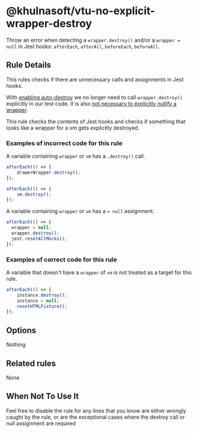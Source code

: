 # @khulnasoft/vtu-no-explicit-wrapper-destroy

Throw an error when detecting a `wrapper.destroy()` and/or a `wrapper = null` in Jest hooks: `afterEach`, `afterAll`, `beforeEach`, `beforeAll`.

## Rule Details

This rules checks if there are unnecessary calls and assignments in Jest hooks.

With [enabling auto-destroy](https://gitlab.com/gitlab-org/gitlab/-/merge_requests/100389)
we no longer need to call `wrapper.destroy()` explicitly in our test code.
It is also [not necessary to explicitly nullify a wrapper](https://gitlab.com/gitlab-org/frontend/rfcs/-/issues/71).

This rule checks the contents of Jest hooks and checks if something that looks like a wrapper for a vm gets explicitly destroyed.

### Examples of **incorrect** code for this rule

A variable containing `wrapper` or `vm` has a `.destroy()` call.

```javascript
afterEach(() => {
    drawerWrapper.destroy();
});
```

```javascript
afterEach(() => {
    vm.destroy();
});
```

A variable containing `wrapper` or `vm` has a `= null` assignment.

```javascript
afterEach(() => {
  wrapper = null;
  wrapper.destroy();
  jest.resetAllMocks();
});
```

### Examples of **correct** code for this rule

A variable that doesn't have a `wrapper` of `vm` is not treated as a target for this rule.

```javascript
afterEach(() => {
    instance.destroy();
    instance = null;
    resetHTMLFixture();
});
```

## Options

Nothing

## Related rules

None

## When Not To Use It

Feel free to disable the rule for any lines that you know are either
wrongly caught by the rule, or are the exceptional cases where the destroy
call or null assignment are required

